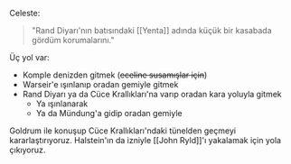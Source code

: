 ---
---  
  
Celeste:  
> "Rand Diyarı'nın batısındaki [[Yenta]] adında küçük bir kasabada gördüm korumalarını."  
  
Üç yol var:  
  
- Komple denizden gitmek (~~eceline susamışlar için~~)  
- Warseir'e ışınlanıp oradan gemiyle gitmek  
- Rand Diyarı ya da Cüce Krallıkları'na varıp oradan kara yoluyla gitmek  
	- Ya ışınlanarak  
	- Ya da Mündung'a gidip oradan gemiyle  
  
Goldrum ile konuşup Cüce Krallıkları'ndaki tünelden geçmeyi kararlaştırıyoruz. Halstein'ın da izniyle [[John Ryld]]'ı yakalamak için yola çıkıyoruz.